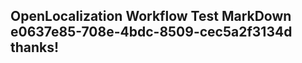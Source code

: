 <properties
ms.topic="hero-topic"
ms.test1="hero-topic"
ms.test2="test"/>

## OpenLocalization Workflow Test MarkDown e0637e85-708e-4bdc-8509-cec5a2f3134d thanks!
